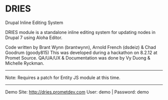 DRIES
=====

Drupal Inline Editing System

DRIES module is a standalone inline editing system for updating nodes in Drupal 7 using Aloha Editor.

Code written by Brant Wynn (brantwynn), Arnold French (dsdeiz) & Chad Goodrum (goody815)
This was developed during a hackathon on 8.2.12 at Promet Source.
QA/UA/UX & Documentation was done by Vy Duong & Michelle Ryckman. 

----
Note:  Requires a patch for Entity JS module at this time.

----

Demo Site:  http://dries.prometdev.com
User: demo | Password: demo
